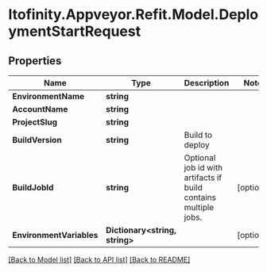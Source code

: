 # Itofinity.Appveyor.Refit.Model.DeploymentStartRequest
## Properties

Name | Type | Description | Notes
------------ | ------------- | ------------- | -------------
**EnvironmentName** | **string** |  | 
**AccountName** | **string** |  | 
**ProjectSlug** | **string** |  | 
**BuildVersion** | **string** | Build to deploy | 
**BuildJobId** | **string** | Optional job id with artifacts if build contains multiple jobs. | [optional] 
**EnvironmentVariables** | **Dictionary&lt;string, string&gt;** |  | [optional] 

[[Back to Model list]](../README.md#documentation-for-models) [[Back to API list]](../README.md#documentation-for-api-endpoints) [[Back to README]](../README.md)

